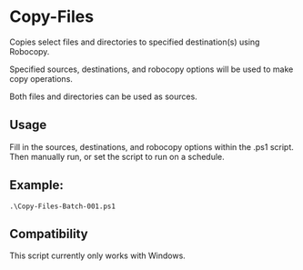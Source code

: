 # Copy-Files
Copies select files and directories to specified destination(s) using Robocopy.

Specified sources, destinations, and robocopy options will be used to make copy operations.

Both files and directories can be used as sources.

## Usage
Fill in the sources, destinations, and robocopy options within the .ps1 script. Then manually run, or set the script to run on a schedule.

## Example:
`.\Copy-Files-Batch-001.ps1`

## Compatibility
This script currently only works with Windows.